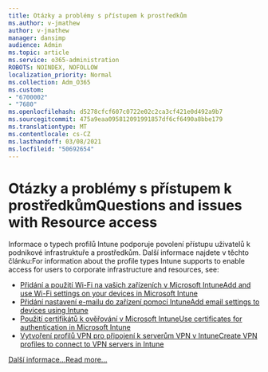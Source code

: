 ```yaml
---
title: Otázky a problémy s přístupem k prostředkům
ms.author: v-jmathew
author: v-jmathew
manager: dansimp
audience: Admin
ms.topic: article
ms.service: o365-administration
ROBOTS: NOINDEX, NOFOLLOW
localization_priority: Normal
ms.collection: Adm_O365
ms.custom:
- "6700002"
- "7680"
ms.openlocfilehash: d5278cfcf607c0722e02c2ca3cf421e0d492a9b7
ms.sourcegitcommit: 475a9eaa095812091991857df6cf6490a8bbe179
ms.translationtype: MT
ms.contentlocale: cs-CZ
ms.lasthandoff: 03/08/2021
ms.locfileid: "50692654"
---
```

# <a name="questions-and-issues-with-resource-access"></a><span data-ttu-id="a9953-102">Otázky a problémy s přístupem k prostředkům</span><span class="sxs-lookup"><span data-stu-id="a9953-102">Questions and issues with Resource access</span></span>

<span data-ttu-id="a9953-103">Informace o typech profilů Intune podporuje povolení přístupu uživatelů k podnikové infrastruktuře a prostředkům. Další informace najdete v těchto článku:</span><span class="sxs-lookup"><span data-stu-id="a9953-103">For information about the profile types Intune supports to enable access for users to corporate infrastructure and resources, see:</span></span>

- [<span data-ttu-id="a9953-104">Přidání a použití Wi-Fi na vašich zařízeních v Microsoft Intune</span><span class="sxs-lookup"><span data-stu-id="a9953-104">Add and use Wi-Fi settings on your devices in Microsoft Intune</span></span>](https://docs.microsoft.com/mem/intune/configuration/wi-fi-settings-configure)
- [<span data-ttu-id="a9953-105">Přidání nastavení e-mailu do zařízení pomocí Intune</span><span class="sxs-lookup"><span data-stu-id="a9953-105">Add email settings to devices using Intune</span></span>](https://docs.microsoft.com/mem/intune/configuration/email-settings-configure)
- [<span data-ttu-id="a9953-106">Použití certifikátů k ověřování v Microsoft Intune</span><span class="sxs-lookup"><span data-stu-id="a9953-106">Use certificates for authentication in Microsoft Intune</span></span>](https://docs.microsoft.com/mem/intune/protect/certificates-configure)
- [<span data-ttu-id="a9953-107">Vytvoření profilů VPN pro připojení k serverům VPN v Intune</span><span class="sxs-lookup"><span data-stu-id="a9953-107">Create VPN profiles to connect to VPN servers in Intune</span></span>](https://docs.microsoft.com/mem/intune/configuration/vpn-settings-configure)

[<span data-ttu-id="a9953-108">Další informace...</span><span class="sxs-lookup"><span data-stu-id="a9953-108">Read more...</span></span>](https://docs.microsoft.com/mem/intune/configuration/device-profile-troubleshoot)
